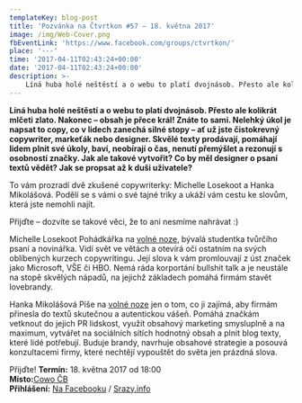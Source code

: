 ```yaml
---
templateKey: blog-post
title: 'Pozvánka na Čtvrtkon #57 – 18. května 2017'
image: /img/Web-Cover.png
fbEventLink: 'https://www.facebook.com/groups/ctvrtkon/'
place: '---'
time: '2017-04-11T02:43:24+00:00'
date: '2017-04-11T02:43:24+00:00'
description: >-
    Líná huba holé neštěstí a o webu to platí dvojnásob. Přesto ale kolikrát mlčeti zlato. Nakonec – obsah je přece král! Znáte to sami. Nelehký úkol je napsat to copy, co v lidech zanechá sil...
---
```

**Líná huba holé neštěstí a o webu to platí dvojnásob. Přesto ale kolikrát mlčeti zlato. Nakonec – obsah je přece král! Znáte to sami. Nelehký úkol je napsat to copy, co v lidech zanechá silné stopy – ať už jste čistokrevný copywriter, markeťák nebo designer. Skvělé texty prodávají, pomáhají lidem plnit své úkoly, baví, neobírají o čas, nenutí přemýšlet a rezonují s osobností značky. Jak ale takové vytvořit? Co by měl designer o psaní textů vědět? Jak se propsat až k duši uživatele?**

To vám prozradí dvě zkušené copywriterky: Michelle Losekoot a Hanka Mikolášová. Podělí se s vámi o své tajné triky a ukáží vám cestu ke slovům, která jste nemohli najít.

Přijďte – dozvíte se takové věci, že to ani nesmíme nahrávat :)

Michelle Losekoot Pohádkářka na [volné noze](http://losekoot.cz/), bývalá studentka tvůrčího psaní a novinářka. Vidí svět ve větách a otevírá oči ostatním na svých oblíbených kurzech copywritingu. Její slova k vám promlouvají z úst značek jako Microsoft, VŠE či HBO. Nemá ráda korportání bullshit talk a je neustále na stopě skvělých nápadů, na jejichž základech pomáhá firmám stavět lovebrandy.

Hanka Mikolášová Píše na [volné noze](http://www.hankamikolasova.cz/) jen o tom, co ji zajímá, aby firmám přinesla do textů skutečnou a autentickou vášeň. Pomáhá značkám vetknout do jejich PR lidskost, využít obsahový marketing smysluplně a na maximum, vytvářet na sociálních sítích hodnotný obsah a plnit blog texty, které lidé potřebují. Buduje brandy, navrhuje obsahové strategie a posouvá konzultacemi firmy, které nechtějí vypouštět do světa jen prázdná slova.

Přijďte! **Termín:** 18. května 2017 od 18:00  
**Místo:**[Cowo ČB](http://www.coworkingcb.cz/)  
**Přihlášení:** [Na Facebooku](https://www.facebook.com/events/288586251572795/) / [Srazy.info](http://srazy.info/ctvrtkon/7239)